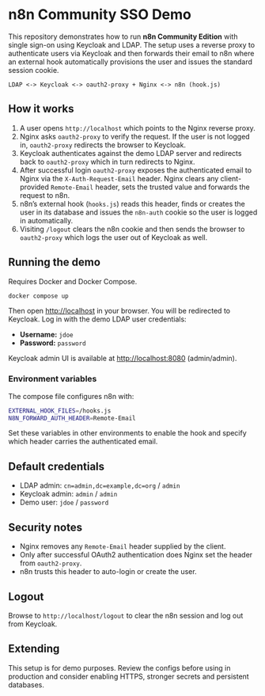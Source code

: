 # n8n Community SSO Demo

This repository demonstrates how to run **n8n Community Edition** with single sign-on using Keycloak and LDAP.  The setup uses a reverse proxy to authenticate users via Keycloak and then forwards their email to n8n where an external hook automatically provisions the user and issues the standard session cookie.

```
LDAP <-> Keycloak <-> oauth2-proxy + Nginx <-> n8n (hook.js)
```

## How it works
1. A user opens `http://localhost` which points to the Nginx reverse proxy.
2. Nginx asks `oauth2-proxy` to verify the request.  If the user is not logged in, `oauth2-proxy` redirects the browser to Keycloak.
3. Keycloak authenticates against the demo LDAP server and redirects back to `oauth2-proxy` which in turn redirects to Nginx.
4. After successful login `oauth2-proxy` exposes the authenticated email to Nginx via the `X-Auth-Request-Email` header.  Nginx clears any client-provided `Remote-Email` header, sets the trusted value and forwards the request to n8n.
5. n8n’s external hook (`hooks.js`) reads this header, finds or creates the user in its database and issues the `n8n-auth` cookie so the user is logged in automatically.
6. Visiting `/logout` clears the n8n cookie and then sends the browser to `oauth2-proxy` which logs the user out of Keycloak as well.

## Running the demo
Requires Docker and Docker Compose.

```bash
docker compose up
```

Then open <http://localhost> in your browser.  You will be redirected to Keycloak.  Log in with the demo LDAP user credentials:

- **Username:** `jdoe`
- **Password:** `password`

Keycloak admin UI is available at <http://localhost:8080> (admin/admin).

### Environment variables
The compose file configures n8n with:

```bash
EXTERNAL_HOOK_FILES=/hooks.js
N8N_FORWARD_AUTH_HEADER=Remote-Email
```

Set these variables in other environments to enable the hook and specify which header carries the authenticated email.

## Default credentials
- LDAP admin: `cn=admin,dc=example,dc=org` / `admin`
- Keycloak admin: `admin` / `admin`
- Demo user: `jdoe` / `password`

## Security notes
- Nginx removes any `Remote-Email` header supplied by the client.
- Only after successful OAuth2 authentication does Nginx set the header from `oauth2-proxy`.
- n8n trusts this header to auto-login or create the user.

## Logout
Browse to `http://localhost/logout` to clear the n8n session and log out from Keycloak.

## Extending
This setup is for demo purposes.  Review the configs before using in production and consider enabling HTTPS, stronger secrets and persistent databases.
